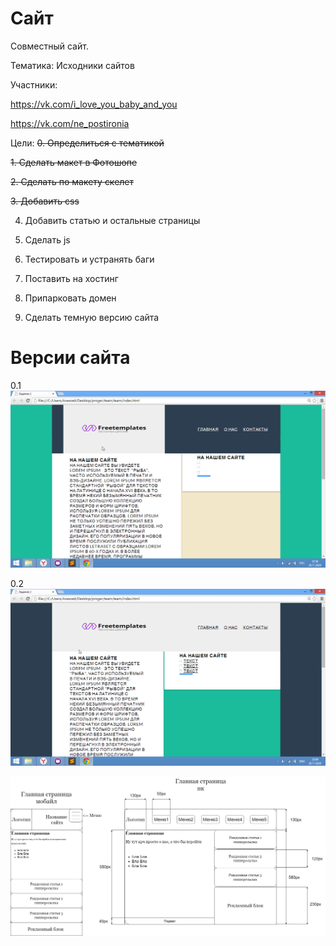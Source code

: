# Сайт
Совместный сайт.

Тематика: Исходники сайтов

Участники: 

 https://vk.com/i_love_you_baby_and_you
 
 https://vk.com/ne_postironia

Цели: 
~~0. Определиться с тематикой~~

~~1. Сделать макет в Фотошопе~~

~~2. Сделать по макету скелет~~

~~3. Добавить css~~

 4. Добавить статью и остальные страницы

 5. Сделать js

 6. Тестировать и устранять баги

 7. Поставить на хостинг

 8. Припарковать домен
 
 9. Сделать темную версию сайта

# Версии сайта

0.1 ![01](https://github.com/Vlad2030/team/blob/main/v01.png)

0.2 ![02](https://github.com/Vlad2030/team/blob/main/v02.png)

![Макет](https://github.com/Vlad2030/team/blob/main/Макет.png)
